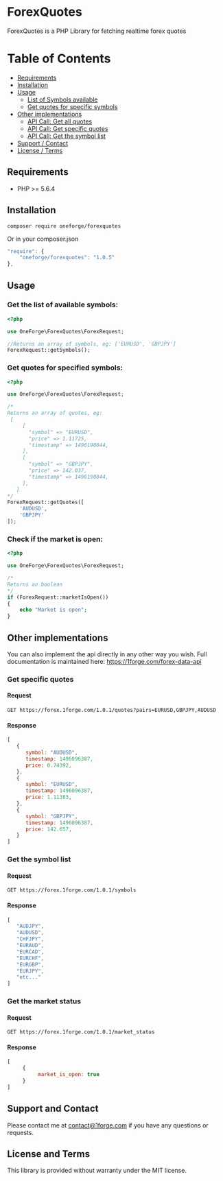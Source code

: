 # ForexQuotes

ForexQuotes is a PHP Library for fetching realtime forex quotes

# Table of Contents

- [Requirements](#requirements)
- [Installation](#installation)
- [Usage](#usage)
    - [List of Symbols available](#get-the-list-of-available-symbols)
    - [Get quotes for specific symbols](#get-quotes-for-specified-symbols)
- [Other implementations](#other-implementations)
    - [API Call: Get all quotes](#get-all-quotes)
    - [API Call: Get specific quotes](#get-specific-quotes)
    - [API Call: Get the symbol list](#get-the-symbol-list)
- [Support / Contact](#support-and-contact)
- [License / Terms](#license-and-terms)

## Requirements
* PHP >= 5.6.4


## Installation
```
composer require oneforge/forexquotes
```
Or in your composer.json
```javascript
"require": {
    "oneforge/forexquotes": "1.0.5"
},
```
## Usage

### Get the list of available symbols:

```php
<?php

use OneForge\ForexQuotes\ForexRequest;

//Returns an array of symbols, eg: ['EURUSD', 'GBPJPY']
ForexRequest::getSymbols(); 
```
### Get quotes for specified symbols:
```php
<?php

use OneForge\ForexQuotes\ForexRequest;

/* 
Returns an array of quotes, eg: 
 [
     [
       "symbol" => "EURUSD",
       "price" => 1.11725,
       "timestamp" => 1496190844,
     ],
     [
       "symbol" => "GBPJPY",
       "price" => 142.037,
       "timestamp" => 1496190844,
     ],
   ]
*/   
ForexRequest::getQuotes([
    'AUDUSD',
    'GBPJPY'
]);
```


### Check if the market is open:
```php
<?php

use OneForge\ForexQuotes\ForexRequest;

/* 
Returns an boolean
*/   
if (ForexRequest::marketIsOpen())
{
    echo "Market is open";    
}
```


## Other implementations
You can also implement the api directly in any other way you wish. Full documentation is maintained here: <a href="https://1forge.com/forex-data-api">https://1forge.com/forex-data-api</a>

### Get specific quotes
#### Request
```
GET https://forex.1forge.com/1.0.1/quotes?pairs=EURUSD,GBPJPY,AUDUSD
```

#### Response
```javascript
[
   {
      symbol: "AUDUSD",
      timestamp: 1496096387,
      price: 0.74392,
   },
   {
      symbol: "EURUSD",
      timestamp: 1496096387,
      price: 1.11383,
   },
   {
      symbol: "GBPJPY",
      timestamp: 1496096387,
      price: 142.657,
   }
]
```


### Get the symbol list
#### Request
```
GET https://forex.1forge.com/1.0.1/symbols
```

#### Response
```javascript
[
   "AUDJPY",
   "AUDUSD",
   "CHFJPY",
   "EURAUD",
   "EURCAD",
   "EURCHF",
   "EURGBP",
   "EURJPY",
   "etc..." 
]
```

### Get the market status
#### Request
```
GET https://forex.1forge.com/1.0.1/market_status
```

#### Response
```javascript
[
     {
          market_is_open: true
     }
]
```

## Support and Contact
Please contact me at contact@1forge.com if you have any questions or requests.

## License and Terms 
This library is provided without warranty under the MIT license.
